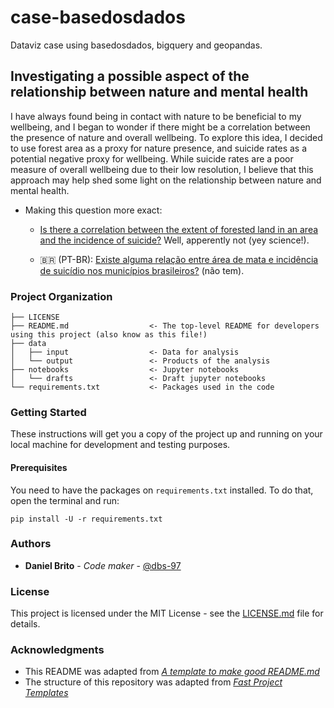 # case-basedosdados
Dataviz case using basedosdados, bigquery and geopandas.

## Investigating a possible aspect of the relationship between nature and mental health
I have always found being in contact with nature to be beneficial to my wellbeing, and I began to wonder if there might be a correlation between the presence of nature and overall wellbeing. To explore this idea, I decided to use forest area as a proxy for nature presence, and suicide rates as a potential negative proxy for wellbeing. While suicide rates are a poor measure of overall wellbeing due to their low resolution, I believe that this approach may help shed some light on the relationship between nature and mental health. 

- Making this question more exact: 
  - [Is there a correlation between the extent of forested land in an area and the incidence of suicide?](notebooks/1_case_suicide_forest.ipynb) Well, apperently not (yey science!). 

  - 🇧🇷 (PT-BR): [Existe alguma relação entre área de mata e incidência de suicídio nos municípios brasileiros?](notebooks/br_municipios_suicidio_floresta_20220824.ipynb) (não tem).

### Project Organization

    ├── LICENSE
    ├── README.md                  <- The top-level README for developers using this project (also know as this file!)
    ├── data
    │   ├── input                  <- Data for analysis
    │   └── output                 <- Products of the analysis
    ├── notebooks                  <- Jupyter notebooks
    │   └── drafts                 <- Draft jupyter notebooks
    └── requirements.txt           <- Packages used in the code

### Getting Started

These instructions will get you a copy of the project up and running on your local machine for development and testing purposes. 

#### Prerequisites

You need to have the packages on `requirements.txt` installed. To do that, open the terminal and run:

```
pip install -U -r requirements.txt
```
### Authors

* **Daniel Brito** - *Code maker* - [@dbs-97](https://github.com/dbs-97)

### License

This project is licensed under the MIT License - see the [LICENSE.md](LICENSE.md) file for details.

### Acknowledgments
* This README was adapted from [*A template to make good README.md*](https://gist.github.com/PurpleBooth/109311bb0361f32d87a2)
* The structure of this repository was adapted from [*Fast Project Templates*](https://github.com/JoaoCarabetta/project-templates)

